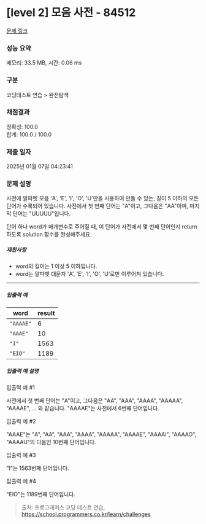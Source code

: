 # [level 2] 모음 사전 - 84512 

[문제 링크](https://school.programmers.co.kr/learn/courses/30/lessons/84512) 

### 성능 요약

메모리: 33.5 MB, 시간: 0.06 ms

### 구분

코딩테스트 연습 > 완전탐색

### 채점결과

정확성: 100.0<br/>합계: 100.0 / 100.0

### 제출 일자

2025년 01월 07일 04:23:41

### 문제 설명

<p>사전에 알파벳 모음 'A', 'E', 'I', 'O', 'U'만을 사용하여 만들 수 있는, 길이 5 이하의 모든 단어가 수록되어 있습니다. 사전에서 첫 번째 단어는 "A"이고, 그다음은 "AA"이며, 마지막 단어는 "UUUUU"입니다.</p>

<p>단어 하나 word가 매개변수로 주어질 때, 이 단어가 사전에서 몇 번째 단어인지 return 하도록 solution 함수를 완성해주세요.</p>

<h5>제한사항</h5>

<ul>
<li>word의 길이는 1 이상 5 이하입니다.</li>
<li>word는 알파벳 대문자 'A', 'E', 'I', 'O', 'U'로만 이루어져 있습니다.</li>
</ul>

<hr>

<h5>입출력 예</h5>
<table class="table">
        <thead><tr>
<th>word</th>
<th>result</th>
</tr>
</thead>
        <tbody><tr>
<td><code>"AAAAE"</code></td>
<td>6</td>
</tr>
<tr>
<td><code>"AAAE"</code></td>
<td>10</td>
</tr>
<tr>
<td><code>"I"</code></td>
<td>1563</td>
</tr>
<tr>
<td><code>"EIO"</code></td>
<td>1189</td>
</tr>
</tbody>
      </table>
<h5>입출력 예 설명</h5>

<p>입출력 예 #1</p>

<p>사전에서 첫 번째 단어는 "A"이고, 그다음은 "AA", "AAA", "AAAA", "AAAAA", "AAAAE", ... 와 같습니다. "AAAAE"는 사전에서 6번째 단어입니다.</p>

<p>입출력 예 #2</p>

<p>"AAAE"는  "A", "AA", "AAA", "AAAA", "AAAAA", "AAAAE", "AAAAI", "AAAAO", "AAAAU"의 다음인 10번째 단어입니다.</p>

<p>입출력 예 #3</p>

<p>"I"는 1563번째 단어입니다.</p>

<p>입출력 예 #4</p>

<p>"EIO"는 1189번째 단어입니다.</p>


> 출처: 프로그래머스 코딩 테스트 연습, https://school.programmers.co.kr/learn/challenges